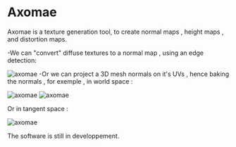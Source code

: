 # Axomae

Axomae is a texture generation tool, to create normal maps , height maps , and distortion maps.

-We can "convert" diffuse textures to a normal map , using an edge detection:

![axomae](https://user-images.githubusercontent.com/18567118/32781705-4d34f8aa-c946-11e7-9b6a-851b5d6e4cea.png)
-Or we can project a 3D mesh normals on it's UVs , hence baking the normals , for exemple , in world space : 

![axomae](https://user-images.githubusercontent.com/18567118/47607072-add21a80-da1b-11e8-8a4d-5e14f9c9133a.png)
![axomae](https://user-images.githubusercontent.com/18567118/47607074-b32f6500-da1b-11e8-9ca0-90e7b64464eb.png)

Or in tangent space : 

![axomae](https://user-images.githubusercontent.com/18567118/47607073-b0cd0b00-da1b-11e8-823a-9839e13ac352.png)



The software is still in developpement. 
